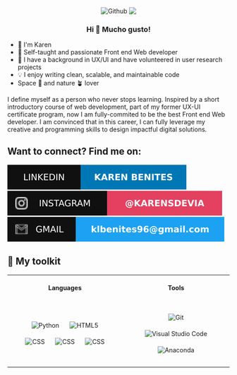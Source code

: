 <p align="center" width="300">
   <img width="300" align= "center" src="https://user-images.githubusercontent.com/74038190/221352975-94759904-aa4c-4032-a8ab-b546efb9c478.gif" alt="Github">
   <img align="center" width="200" src="https://media.giphy.com/media/mGcNjsfWAjY5AEZNw6/giphy.gif"/>
   <h3 align="center">Hi 👋 Mucho gusto!</h3>
</p>
<div align = "left">
    <ul>
      <li>👋 I'm Karen</li>
      <li>📶 Self-taught and passionate Front end Web developer</li>
      <li>🎨 I have a background in UX/UI and have volunteered in user research projects</li>
      <li>💡 I enjoy writing clean, scalable, and maintainable code</li>
      <li>Space 🚀 and nature 🪴 lover</li>
    </ul>
</div>

I define myself as a person who never stops learning. Inspired by a short introductory course of web development, part of my former UX-UI certificate program, now I am fully-commited to be the best Front end Web developer. I am convinced that in this career, I can fully leverage my creative and programming skills to design impactful digital solutions.

## Want to connect? Find me on:

[![LinkedIn](https://github.com/Karen-Benites/Karen-Benites/blob/main/assets/imgs/linkedin-profile.svg)](https://www.linkedin.com/in/karenlbenites/)
[![Instagram](https://raw.githubusercontent.com/Karen-Benites/Karen-Benites/37022d76a2d631ef006744fccb49cd896ce4ea11/assets/imgs/Instagram-%40Karen_benites-E4405F.svg)](https://www.instagram.com/karensdevia)
![Mail](https://github.com/Karen-Benites/Karen-Benites/blob/main/assets/imgs/Karen-gmail.svg)

## 🔧 My toolkit

<div align="center">

<table style="margin: auto;">
  <tr>
    <th style="padding: 20px;">Languages</th>
   <!---  <th style="padding: 20px;">Frameworks</th> --->
    <th style="padding: 20px;">Tools</th>
  </tr>
  <tr>
    <td align="center" style="padding: 20px;">
      <img src="https://cdn.jsdelivr.net/gh/devicons/devicon@latest/icons/python/python-original.svg" alt="Python" width="60" height="60" style="padding: 10px;"/>
      <img src="https://cdn.jsdelivr.net/gh/devicons/devicon@latest/icons/html5/html5-original.svg" alt="HTML5" width="60" height="60" style="padding: 10px;"/>
      <img src="https://cdn.jsdelivr.net/gh/devicons/devicon@latest/icons/css3/css3-original.svg" alt="CSS" width="60" height="60" style="padding: 10px;"/>
      <img src="https://cdn.jsdelivr.net/gh/devicons/devicon@latest/icons/javascript/javascript-original.svg" alt="CSS" width="60" height="60" style="padding: 10px;"/>
      <img src="https://cdn.jsdelivr.net/gh/devicons/devicon@latest/icons/tailwindcss/tailwindcss-original.svg" alt="CSS" width="60" height="60" style="padding: 10px;"/>
    </td>
   <!--- <td align="center" style="padding: 20px;">
      <img src="https://cdn.jsdelivr.net/gh/devicons/devicon@latest/icons/react/react-original.svg" alt="React" width="60" height="60" style="padding: 10px;"/>
      <img src="https://cdn.jsdelivr.net/gh/devicons/devicon@latest/icons/nodejs/nodejs-original.svg" alt="Node.js" width="60" height="60" style="padding: 10px;"/>
    </td> --->
    <td align="center" style="padding: 20px;">
      <img src="https://cdn.jsdelivr.net/gh/devicons/devicon@latest/icons/git/git-original.svg" alt="Git" width="60" height="60" style="padding: 10px;"/>
      <img src="https://cdn.jsdelivr.net/gh/devicons/devicon@latest/icons/vscode/vscode-original.svg" alt="Visual Studio Code" width="60" height="60" style="padding: 10px;"/>
      <img src="https://cdn.jsdelivr.net/gh/devicons/devicon@latest/icons/anaconda/anaconda-original.svg" alt="Anaconda" width="60" height="60" style="padding: 10px;"/>
    </td>
  </tr>
</table>

</div>
<!---
Karen-Benites/Karen-Benites is a ✨ special ✨ repository because its `README.md` (this file) appears on your GitHub profile.
You can click the Preview link to take a look at your changes.
--->
